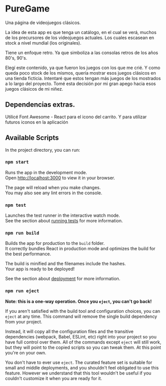 # PureGame

Una página de videojuegos clásicos. 

La idea de esta app es que tenga un catálogo, en el cual se verá, muchos de los precursores de los videojuegos actuales. Los cuales escasean en stock a nivel mundial (los originales). 

Tiene un enfoque retro. Ya que simboliza a las consolas retros de los años 80's, 90's.

Elegí este contenido, ya que fueron los juegos con los que me crié. Y como queda poco stock de los mismos, quería mostrar esos juegos clásicos en una tienda ficticia. Intentaré que estos tengan más juegos de los mostrados a lo largo del proyecto. Tomé esta decisión por mi gran apego hacia esos juegos clásicos de mi niñez.

## Dependencias extras. 

Utilicé Font Awesome - React para el icono del carrito. Y para utilizar futuros iconos en la aplicación

## Available Scripts

In the project directory, you can run:

### `npm start`

Runs the app in the development mode.\
Open [http://localhost:3000](http://localhost:3000) to view it in your browser.

The page will reload when you make changes.\
You may also see any lint errors in the console.

### `npm test`

Launches the test runner in the interactive watch mode.\
See the section about [running tests](https://facebook.github.io/create-react-app/docs/running-tests) for more information.

### `npm run build`

Builds the app for production to the `build` folder.\
It correctly bundles React in production mode and optimizes the build for the best performance.

The build is minified and the filenames include the hashes.\
Your app is ready to be deployed!

See the section about [deployment](https://facebook.github.io/create-react-app/docs/deployment) for more information.

### `npm run eject`

**Note: this is a one-way operation. Once you `eject`, you can't go back!**

If you aren't satisfied with the build tool and configuration choices, you can `eject` at any time. This command will remove the single build dependency from your project.

Instead, it will copy all the configuration files and the transitive dependencies (webpack, Babel, ESLint, etc) right into your project so you have full control over them. All of the commands except `eject` will still work, but they will point to the copied scripts so you can tweak them. At this point you're on your own.

You don't have to ever use `eject`. The curated feature set is suitable for small and middle deployments, and you shouldn't feel obligated to use this feature. However we understand that this tool wouldn't be useful if you couldn't customize it when you are ready for it.

